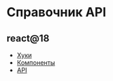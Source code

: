 # Справочник API

## react@18

-   [Хуки](hooks.md)
-   [Компоненты](components.md)
-   [API](apis.md)
